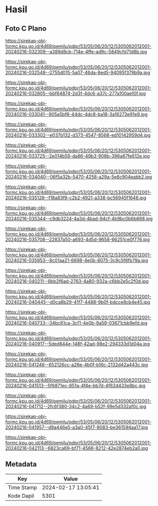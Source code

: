 # Hasil

## Foto C Plano

https://sirekap-obj-formc.kpu.go.id/4d69/pemilu/pdpr/53/05/06/20/12/5305062012001-20240216-032309--a389d8cb-714e-4ffe-ad9c-5849cfd71d8b.jpg

https://sirekap-obj-formc.kpu.go.id/4d69/pemilu/pdpr/53/05/06/20/12/5305062012001-20240216-032548--2755d015-5a07-46da-8ed5-94095f379b9a.jpg

https://sirekap-obj-formc.kpu.go.id/4d69/pemilu/pdpr/53/05/06/20/12/5305062012001-20240216-032805--bbf64874-2d3f-4dc6-a37c-277a100ae10f.jpg

https://sirekap-obj-formc.kpu.go.id/4d69/pemilu/pdpr/53/05/06/20/12/5305062012001-20240216-033041--905a5bf6-44dc-4dc8-ba18-3a16273e91e9.jpg

https://sirekap-obj-formc.kpu.go.id/4d69/pemilu/pdpr/53/05/06/20/12/5305062012001-20240216-033302--e037b132-d373-4547-8568-ed10142959d4.jpg

https://sirekap-obj-formc.kpu.go.id/4d69/pemilu/pdpr/53/05/06/20/12/5305062012001-20240216-033725--2e014b59-da86-49b3-908b-396a87fe612e.jpg

https://sirekap-obj-formc.kpu.go.id/4d69/pemilu/pdpr/53/05/06/20/12/5305062012001-20240216-034040--06f5a32b-5470-4258-a29a-5e6c904eabb2.jpg

https://sirekap-obj-formc.kpu.go.id/4d69/pemilu/pdpr/53/05/06/20/12/5305062012001-20240216-035128--f18a83f9-c2b2-4921-a338-bc56945f1646.jpg

https://sirekap-obj-formc.kpu.go.id/4d69/pemilu/pdpr/53/05/06/20/12/5305062012001-20240216-035344--c9db3224-4a3d-4bad-94cf-4b9bc0b6b668.jpg

https://sirekap-obj-formc.kpu.go.id/4d69/pemilu/pdpr/53/05/06/20/12/5305062012001-20240216-035708--22837a50-a693-4d5d-9658-66251ce0f776.jpg

https://sirekap-obj-formc.kpu.go.id/4d69/pemilu/pdpr/53/05/06/20/12/5305062012001-20240216-035953--8c01aa21-6698-4e0b-8075-3c9c5f6fb79a.jpg

https://sirekap-obj-formc.kpu.go.id/4d69/pemilu/pdpr/53/05/06/20/12/5305062012001-20240216-040211--6bb2f6ad-2763-4a80-932a-c6bb2e5c2f0d.jpg

https://sirekap-obj-formc.kpu.go.id/4d69/pemilu/pdpr/53/05/06/20/12/5305062012001-20240216-040445--d0ca8b29-41f7-4488-9b0f-bdcce8cb4e45.jpg

https://sirekap-obj-formc.kpu.go.id/4d69/pemilu/pdpr/53/05/06/20/12/5305062012001-20240216-040733--34bc61ca-3cf1-4e0b-9a59-03671cbb9efd.jpg

https://sirekap-obj-formc.kpu.go.id/4d69/pemilu/pdpr/53/05/06/20/12/5305062012001-20240216-040917--5ded844e-148f-42ad-98e2-294333d1d04a.jpg

https://sirekap-obj-formc.kpu.go.id/4d69/pemilu/pdpr/53/05/06/20/12/5305062012001-20240216-041246--652126cc-a26e-4b0f-b16c-2132d42a443c.jpg

https://sirekap-obj-formc.kpu.go.id/4d69/pemilu/pdpr/53/05/06/20/12/5305062012001-20240216-041513--5f6871ec-851a-4f4e-bb7d-4f62d433e8bc.jpg

https://sirekap-obj-formc.kpu.go.id/4d69/pemilu/pdpr/53/05/06/20/12/5305062012001-20240216-041712--2fc6f380-34c2-4a69-b52f-99e5d332af0c.jpg

https://sirekap-obj-formc.kpu.go.id/4d69/pemilu/pdpr/53/05/06/20/12/5305062012001-20240216-041957--d9a446e5-a3a0-45f7-8083-be361594aa17.jpg

https://sirekap-obj-formc.kpu.go.id/4d69/pemilu/pdpr/53/05/06/20/12/5305062012001-20240216-042113--6823ca69-bf71-4566-8212-42e2874eb2a0.jpg


## Metadata

| Key        | Value               |
| ---------- | ------------------- |
| Time Stamp | 2024-02-17 13:05:41 |
| Kode Dapil | 5301                |



